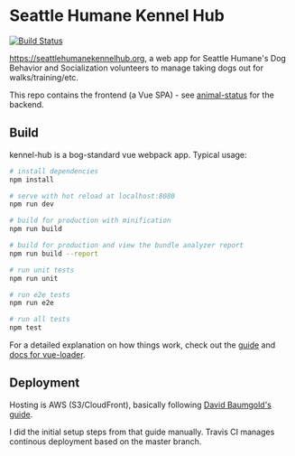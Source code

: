 # Seattle Humane Kennel Hub
[![Build Status](https://travis-ci.org/seattle-humane/kennel-hub.svg?branch=master)](https://travis-ci.org/seattle-humane/kennel-hub)

https://seattlehumanekennelhub.org, a web app for Seattle Humane's Dog Behavior and Socialization volunteers to manage taking dogs out for walks/training/etc.

This repo contains the frontend (a Vue SPA) - see [animal-status](https://github.com/seattle-humane/animal-status) for the backend.

## Build

kennel-hub is a bog-standard vue webpack app. Typical usage:

``` bash
# install dependencies
npm install

# serve with hot reload at localhost:8080
npm run dev

# build for production with minification
npm run build

# build for production and view the bundle analyzer report
npm run build --report

# run unit tests
npm run unit

# run e2e tests
npm run e2e

# run all tests
npm test
```

For a detailed explanation on how things work, check out the [guide](http://vuejs-templates.github.io/webpack/) and [docs for vue-loader](http://vuejs.github.io/vue-loader).

## Deployment

Hosting is AWS (S3/CloudFront), basically following [David Baumgold's guide](https://www.davidbaumgold.com/tutorials/host-static-site-aws-s3-cloudfront/).

I did the initial setup steps from that guide manually. Travis CI manages
continous deployment based on the master branch.
